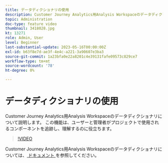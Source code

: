 ```yaml
---
title: データディクショナリの使用
description: Customer Journey Analytics用Analysis Workspaceのデータディクショナリについて説明します。 この機能は、ユーザーと管理者がプロジェクトで使用されるコンポーネントを追跡し、理解するのに役立ちます。 
topic: Administration
doc-type: feature video
thumbnail: 3418028.jpg
kt: 13271
role: Admin, User
level: Beginner
last-substantial-update: 2023-05-16T00:00:00Z
exl-id: b63f8e7d-ae3f-4e4c-a221-3a90607e3ba3
source-git-commit: 1a23bfa0e22a8201c4e39131fafe09573c829ce7
workflow-type: tm+mt
source-wordcount: '78'
ht-degree: 0%

---
```


# データディクショナリの使用

Customer Journey Analytics用Analysis Workspaceのデータディクショナリについて説明します。 この機能は、ユーザーと管理者がプロジェクトで使用されるコンポーネントを追跡し、理解するのに役立ちます。 

>[!VIDEO](https://video.tv.adobe.com/v/3418028/?quality=12&learn=on)

Customer Journey Analytics用Analysis Workspaceのデータディクショナリについては、[ ドキュメント ](https://experienceleague.adobe.com/docs/analytics-platform/using/cja-components/data-dictionary/data-dictionary-overview.html?lang=ja) を参照してください。
